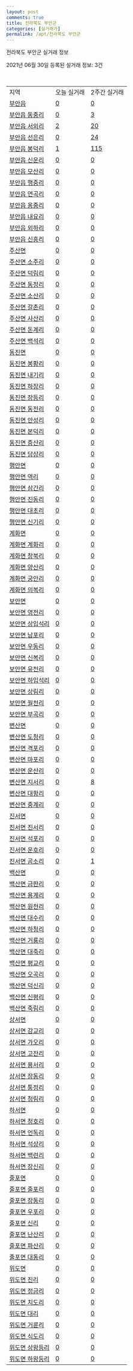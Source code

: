 ```yaml
---
layout: post
comments: true
title: 전라북도 부안군
categories: [실거래가]
permalink: /apt/전라북도 부안군
---
```


전라북도 부안군 실거래 정보

2021년 06월 30일 등록된 실거래 정보: 3건

<script type="text/javascript">
  google.charts.load('current', {'packages':['corechart']});
  google.charts.setOnLoadCallback(drawChart);

  function drawChart() {
    var data = google.visualization.arrayToDataTable([['거래일', '매매', '전월세', '전매'], ['21-02', 16, 24, 0], ['21-03', 32, 11, 1], ['21-04', 32, 7, 0], ['21-05', 20, 8, 2], ['21-06', 11, 5, 2]]);

    var options = {
      title: '최근 유형별 거래량 추이',
      legend: { position: 'bottom' }
    };

    var chart = new google.visualization.LineChart(document.getElementById('columnchart_material'));
    chart.draw(data, (options));
  }
</script>

<div id="columnchart_material" style="width: 95%; margin-left: -35px"></div>
<br>
<table class="sortable">
  <tr>
    <td>지역</td>
    <td>오늘 실거래</td>
    <td>2주간 실거래</td>
  </tr>

  
  <tr class="item">
    <td><a href="전라북도 부안군 부안읍">부안읍</a></td>
    <td><a href="전라북도 부안군 부안읍">0</a></td>
    <td><a href="전라북도 부안군 부안읍">0</a></td>
  </tr>
    

  <tr class="item">
    <td><a href="전라북도 부안군 부안읍 동중리">부안읍 동중리</a></td>
    <td><a href="전라북도 부안군 부안읍 동중리">0</a></td>
    <td><a href="전라북도 부안군 부안읍 동중리">3</a></td>
  </tr>
    

  <tr class="item">
    <td><a href="전라북도 부안군 부안읍 서외리">부안읍 서외리</a></td>
    <td><a href="전라북도 부안군 부안읍 서외리">2</a></td>
    <td><a href="전라북도 부안군 부안읍 서외리">20</a></td>
  </tr>
    

  <tr class="item">
    <td><a href="전라북도 부안군 부안읍 선은리">부안읍 선은리</a></td>
    <td><a href="전라북도 부안군 부안읍 선은리">0</a></td>
    <td><a href="전라북도 부안군 부안읍 선은리">24</a></td>
  </tr>
    

  <tr class="item">
    <td><a href="전라북도 부안군 부안읍 봉덕리">부안읍 봉덕리</a></td>
    <td><a href="전라북도 부안군 부안읍 봉덕리">1</a></td>
    <td><a href="전라북도 부안군 부안읍 봉덕리">115</a></td>
  </tr>
    

  <tr class="item">
    <td><a href="전라북도 부안군 부안읍 신운리">부안읍 신운리</a></td>
    <td><a href="전라북도 부안군 부안읍 신운리">0</a></td>
    <td><a href="전라북도 부안군 부안읍 신운리">0</a></td>
  </tr>
    

  <tr class="item">
    <td><a href="전라북도 부안군 부안읍 모산리">부안읍 모산리</a></td>
    <td><a href="전라북도 부안군 부안읍 모산리">0</a></td>
    <td><a href="전라북도 부안군 부안읍 모산리">0</a></td>
  </tr>
    

  <tr class="item">
    <td><a href="전라북도 부안군 부안읍 행중리">부안읍 행중리</a></td>
    <td><a href="전라북도 부안군 부안읍 행중리">0</a></td>
    <td><a href="전라북도 부안군 부안읍 행중리">0</a></td>
  </tr>
    

  <tr class="item">
    <td><a href="전라북도 부안군 부안읍 연곡리">부안읍 연곡리</a></td>
    <td><a href="전라북도 부안군 부안읍 연곡리">0</a></td>
    <td><a href="전라북도 부안군 부안읍 연곡리">0</a></td>
  </tr>
    

  <tr class="item">
    <td><a href="전라북도 부안군 부안읍 옹중리">부안읍 옹중리</a></td>
    <td><a href="전라북도 부안군 부안읍 옹중리">0</a></td>
    <td><a href="전라북도 부안군 부안읍 옹중리">0</a></td>
  </tr>
    

  <tr class="item">
    <td><a href="전라북도 부안군 부안읍 내요리">부안읍 내요리</a></td>
    <td><a href="전라북도 부안군 부안읍 내요리">0</a></td>
    <td><a href="전라북도 부안군 부안읍 내요리">0</a></td>
  </tr>
    

  <tr class="item">
    <td><a href="전라북도 부안군 부안읍 외하리">부안읍 외하리</a></td>
    <td><a href="전라북도 부안군 부안읍 외하리">0</a></td>
    <td><a href="전라북도 부안군 부안읍 외하리">0</a></td>
  </tr>
    

  <tr class="item">
    <td><a href="전라북도 부안군 부안읍 신흥리">부안읍 신흥리</a></td>
    <td><a href="전라북도 부안군 부안읍 신흥리">0</a></td>
    <td><a href="전라북도 부안군 부안읍 신흥리">0</a></td>
  </tr>
    

  <tr class="item">
    <td><a href="전라북도 부안군 주산면">주산면</a></td>
    <td><a href="전라북도 부안군 주산면">0</a></td>
    <td><a href="전라북도 부안군 주산면">0</a></td>
  </tr>
    

  <tr class="item">
    <td><a href="전라북도 부안군 주산면 소주리">주산면 소주리</a></td>
    <td><a href="전라북도 부안군 주산면 소주리">0</a></td>
    <td><a href="전라북도 부안군 주산면 소주리">0</a></td>
  </tr>
    

  <tr class="item">
    <td><a href="전라북도 부안군 주산면 덕림리">주산면 덕림리</a></td>
    <td><a href="전라북도 부안군 주산면 덕림리">0</a></td>
    <td><a href="전라북도 부안군 주산면 덕림리">0</a></td>
  </tr>
    

  <tr class="item">
    <td><a href="전라북도 부안군 주산면 동정리">주산면 동정리</a></td>
    <td><a href="전라북도 부안군 주산면 동정리">0</a></td>
    <td><a href="전라북도 부안군 주산면 동정리">0</a></td>
  </tr>
    

  <tr class="item">
    <td><a href="전라북도 부안군 주산면 소산리">주산면 소산리</a></td>
    <td><a href="전라북도 부안군 주산면 소산리">0</a></td>
    <td><a href="전라북도 부안군 주산면 소산리">0</a></td>
  </tr>
    

  <tr class="item">
    <td><a href="전라북도 부안군 주산면 갈촌리">주산면 갈촌리</a></td>
    <td><a href="전라북도 부안군 주산면 갈촌리">0</a></td>
    <td><a href="전라북도 부안군 주산면 갈촌리">0</a></td>
  </tr>
    

  <tr class="item">
    <td><a href="전라북도 부안군 주산면 사산리">주산면 사산리</a></td>
    <td><a href="전라북도 부안군 주산면 사산리">0</a></td>
    <td><a href="전라북도 부안군 주산면 사산리">0</a></td>
  </tr>
    

  <tr class="item">
    <td><a href="전라북도 부안군 주산면 돈계리">주산면 돈계리</a></td>
    <td><a href="전라북도 부안군 주산면 돈계리">0</a></td>
    <td><a href="전라북도 부안군 주산면 돈계리">0</a></td>
  </tr>
    

  <tr class="item">
    <td><a href="전라북도 부안군 주산면 백석리">주산면 백석리</a></td>
    <td><a href="전라북도 부안군 주산면 백석리">0</a></td>
    <td><a href="전라북도 부안군 주산면 백석리">0</a></td>
  </tr>
    

  <tr class="item">
    <td><a href="전라북도 부안군 동진면">동진면</a></td>
    <td><a href="전라북도 부안군 동진면">0</a></td>
    <td><a href="전라북도 부안군 동진면">0</a></td>
  </tr>
    

  <tr class="item">
    <td><a href="전라북도 부안군 동진면 봉황리">동진면 봉황리</a></td>
    <td><a href="전라북도 부안군 동진면 봉황리">0</a></td>
    <td><a href="전라북도 부안군 동진면 봉황리">0</a></td>
  </tr>
    

  <tr class="item">
    <td><a href="전라북도 부안군 동진면 내기리">동진면 내기리</a></td>
    <td><a href="전라북도 부안군 동진면 내기리">0</a></td>
    <td><a href="전라북도 부안군 동진면 내기리">0</a></td>
  </tr>
    

  <tr class="item">
    <td><a href="전라북도 부안군 동진면 하장리">동진면 하장리</a></td>
    <td><a href="전라북도 부안군 동진면 하장리">0</a></td>
    <td><a href="전라북도 부안군 동진면 하장리">0</a></td>
  </tr>
    

  <tr class="item">
    <td><a href="전라북도 부안군 동진면 장등리">동진면 장등리</a></td>
    <td><a href="전라북도 부안군 동진면 장등리">0</a></td>
    <td><a href="전라북도 부안군 동진면 장등리">0</a></td>
  </tr>
    

  <tr class="item">
    <td><a href="전라북도 부안군 동진면 동전리">동진면 동전리</a></td>
    <td><a href="전라북도 부안군 동진면 동전리">0</a></td>
    <td><a href="전라북도 부안군 동진면 동전리">0</a></td>
  </tr>
    

  <tr class="item">
    <td><a href="전라북도 부안군 동진면 안성리">동진면 안성리</a></td>
    <td><a href="전라북도 부안군 동진면 안성리">0</a></td>
    <td><a href="전라북도 부안군 동진면 안성리">0</a></td>
  </tr>
    

  <tr class="item">
    <td><a href="전라북도 부안군 동진면 본덕리">동진면 본덕리</a></td>
    <td><a href="전라북도 부안군 동진면 본덕리">0</a></td>
    <td><a href="전라북도 부안군 동진면 본덕리">0</a></td>
  </tr>
    

  <tr class="item">
    <td><a href="전라북도 부안군 동진면 증산리">동진면 증산리</a></td>
    <td><a href="전라북도 부안군 동진면 증산리">0</a></td>
    <td><a href="전라북도 부안군 동진면 증산리">0</a></td>
  </tr>
    

  <tr class="item">
    <td><a href="전라북도 부안군 동진면 당상리">동진면 당상리</a></td>
    <td><a href="전라북도 부안군 동진면 당상리">0</a></td>
    <td><a href="전라북도 부안군 동진면 당상리">0</a></td>
  </tr>
    

  <tr class="item">
    <td><a href="전라북도 부안군 행안면">행안면</a></td>
    <td><a href="전라북도 부안군 행안면">0</a></td>
    <td><a href="전라북도 부안군 행안면">0</a></td>
  </tr>
    

  <tr class="item">
    <td><a href="전라북도 부안군 행안면 역리">행안면 역리</a></td>
    <td><a href="전라북도 부안군 행안면 역리">0</a></td>
    <td><a href="전라북도 부안군 행안면 역리">0</a></td>
  </tr>
    

  <tr class="item">
    <td><a href="전라북도 부안군 행안면 삼간리">행안면 삼간리</a></td>
    <td><a href="전라북도 부안군 행안면 삼간리">0</a></td>
    <td><a href="전라북도 부안군 행안면 삼간리">0</a></td>
  </tr>
    

  <tr class="item">
    <td><a href="전라북도 부안군 행안면 진동리">행안면 진동리</a></td>
    <td><a href="전라북도 부안군 행안면 진동리">0</a></td>
    <td><a href="전라북도 부안군 행안면 진동리">0</a></td>
  </tr>
    

  <tr class="item">
    <td><a href="전라북도 부안군 행안면 대초리">행안면 대초리</a></td>
    <td><a href="전라북도 부안군 행안면 대초리">0</a></td>
    <td><a href="전라북도 부안군 행안면 대초리">0</a></td>
  </tr>
    

  <tr class="item">
    <td><a href="전라북도 부안군 행안면 신기리">행안면 신기리</a></td>
    <td><a href="전라북도 부안군 행안면 신기리">0</a></td>
    <td><a href="전라북도 부안군 행안면 신기리">0</a></td>
  </tr>
    

  <tr class="item">
    <td><a href="전라북도 부안군 계화면">계화면</a></td>
    <td><a href="전라북도 부안군 계화면">0</a></td>
    <td><a href="전라북도 부안군 계화면">0</a></td>
  </tr>
    

  <tr class="item">
    <td><a href="전라북도 부안군 계화면 계화리">계화면 계화리</a></td>
    <td><a href="전라북도 부안군 계화면 계화리">0</a></td>
    <td><a href="전라북도 부안군 계화면 계화리">0</a></td>
  </tr>
    

  <tr class="item">
    <td><a href="전라북도 부안군 계화면 창북리">계화면 창북리</a></td>
    <td><a href="전라북도 부안군 계화면 창북리">0</a></td>
    <td><a href="전라북도 부안군 계화면 창북리">0</a></td>
  </tr>
    

  <tr class="item">
    <td><a href="전라북도 부안군 계화면 양산리">계화면 양산리</a></td>
    <td><a href="전라북도 부안군 계화면 양산리">0</a></td>
    <td><a href="전라북도 부안군 계화면 양산리">0</a></td>
  </tr>
    

  <tr class="item">
    <td><a href="전라북도 부안군 계화면 궁안리">계화면 궁안리</a></td>
    <td><a href="전라북도 부안군 계화면 궁안리">0</a></td>
    <td><a href="전라북도 부안군 계화면 궁안리">0</a></td>
  </tr>
    

  <tr class="item">
    <td><a href="전라북도 부안군 계화면 의복리">계화면 의복리</a></td>
    <td><a href="전라북도 부안군 계화면 의복리">0</a></td>
    <td><a href="전라북도 부안군 계화면 의복리">0</a></td>
  </tr>
    

  <tr class="item">
    <td><a href="전라북도 부안군 보안면">보안면</a></td>
    <td><a href="전라북도 부안군 보안면">0</a></td>
    <td><a href="전라북도 부안군 보안면">0</a></td>
  </tr>
    

  <tr class="item">
    <td><a href="전라북도 부안군 보안면 영전리">보안면 영전리</a></td>
    <td><a href="전라북도 부안군 보안면 영전리">0</a></td>
    <td><a href="전라북도 부안군 보안면 영전리">0</a></td>
  </tr>
    

  <tr class="item">
    <td><a href="전라북도 부안군 보안면 상입석리">보안면 상입석리</a></td>
    <td><a href="전라북도 부안군 보안면 상입석리">0</a></td>
    <td><a href="전라북도 부안군 보안면 상입석리">0</a></td>
  </tr>
    

  <tr class="item">
    <td><a href="전라북도 부안군 보안면 남포리">보안면 남포리</a></td>
    <td><a href="전라북도 부안군 보안면 남포리">0</a></td>
    <td><a href="전라북도 부안군 보안면 남포리">0</a></td>
  </tr>
    

  <tr class="item">
    <td><a href="전라북도 부안군 보안면 우동리">보안면 우동리</a></td>
    <td><a href="전라북도 부안군 보안면 우동리">0</a></td>
    <td><a href="전라북도 부안군 보안면 우동리">0</a></td>
  </tr>
    

  <tr class="item">
    <td><a href="전라북도 부안군 보안면 신복리">보안면 신복리</a></td>
    <td><a href="전라북도 부안군 보안면 신복리">0</a></td>
    <td><a href="전라북도 부안군 보안면 신복리">0</a></td>
  </tr>
    

  <tr class="item">
    <td><a href="전라북도 부안군 보안면 유천리">보안면 유천리</a></td>
    <td><a href="전라북도 부안군 보안면 유천리">0</a></td>
    <td><a href="전라북도 부안군 보안면 유천리">0</a></td>
  </tr>
    

  <tr class="item">
    <td><a href="전라북도 부안군 보안면 하입석리">보안면 하입석리</a></td>
    <td><a href="전라북도 부안군 보안면 하입석리">0</a></td>
    <td><a href="전라북도 부안군 보안면 하입석리">0</a></td>
  </tr>
    

  <tr class="item">
    <td><a href="전라북도 부안군 보안면 상림리">보안면 상림리</a></td>
    <td><a href="전라북도 부안군 보안면 상림리">0</a></td>
    <td><a href="전라북도 부안군 보안면 상림리">0</a></td>
  </tr>
    

  <tr class="item">
    <td><a href="전라북도 부안군 보안면 월천리">보안면 월천리</a></td>
    <td><a href="전라북도 부안군 보안면 월천리">0</a></td>
    <td><a href="전라북도 부안군 보안면 월천리">0</a></td>
  </tr>
    

  <tr class="item">
    <td><a href="전라북도 부안군 보안면 부곡리">보안면 부곡리</a></td>
    <td><a href="전라북도 부안군 보안면 부곡리">0</a></td>
    <td><a href="전라북도 부안군 보안면 부곡리">0</a></td>
  </tr>
    

  <tr class="item">
    <td><a href="전라북도 부안군 변산면">변산면</a></td>
    <td><a href="전라북도 부안군 변산면">0</a></td>
    <td><a href="전라북도 부안군 변산면">0</a></td>
  </tr>
    

  <tr class="item">
    <td><a href="전라북도 부안군 변산면 도청리">변산면 도청리</a></td>
    <td><a href="전라북도 부안군 변산면 도청리">0</a></td>
    <td><a href="전라북도 부안군 변산면 도청리">0</a></td>
  </tr>
    

  <tr class="item">
    <td><a href="전라북도 부안군 변산면 격포리">변산면 격포리</a></td>
    <td><a href="전라북도 부안군 변산면 격포리">0</a></td>
    <td><a href="전라북도 부안군 변산면 격포리">0</a></td>
  </tr>
    

  <tr class="item">
    <td><a href="전라북도 부안군 변산면 마포리">변산면 마포리</a></td>
    <td><a href="전라북도 부안군 변산면 마포리">0</a></td>
    <td><a href="전라북도 부안군 변산면 마포리">0</a></td>
  </tr>
    

  <tr class="item">
    <td><a href="전라북도 부안군 변산면 운산리">변산면 운산리</a></td>
    <td><a href="전라북도 부안군 변산면 운산리">0</a></td>
    <td><a href="전라북도 부안군 변산면 운산리">0</a></td>
  </tr>
    

  <tr class="item">
    <td><a href="전라북도 부안군 변산면 지서리">변산면 지서리</a></td>
    <td><a href="전라북도 부안군 변산면 지서리">0</a></td>
    <td><a href="전라북도 부안군 변산면 지서리">8</a></td>
  </tr>
    

  <tr class="item">
    <td><a href="전라북도 부안군 변산면 대항리">변산면 대항리</a></td>
    <td><a href="전라북도 부안군 변산면 대항리">0</a></td>
    <td><a href="전라북도 부안군 변산면 대항리">0</a></td>
  </tr>
    

  <tr class="item">
    <td><a href="전라북도 부안군 변산면 중계리">변산면 중계리</a></td>
    <td><a href="전라북도 부안군 변산면 중계리">0</a></td>
    <td><a href="전라북도 부안군 변산면 중계리">0</a></td>
  </tr>
    

  <tr class="item">
    <td><a href="전라북도 부안군 진서면">진서면</a></td>
    <td><a href="전라북도 부안군 진서면">0</a></td>
    <td><a href="전라북도 부안군 진서면">0</a></td>
  </tr>
    

  <tr class="item">
    <td><a href="전라북도 부안군 진서면 진서리">진서면 진서리</a></td>
    <td><a href="전라북도 부안군 진서면 진서리">0</a></td>
    <td><a href="전라북도 부안군 진서면 진서리">0</a></td>
  </tr>
    

  <tr class="item">
    <td><a href="전라북도 부안군 진서면 석포리">진서면 석포리</a></td>
    <td><a href="전라북도 부안군 진서면 석포리">0</a></td>
    <td><a href="전라북도 부안군 진서면 석포리">0</a></td>
  </tr>
    

  <tr class="item">
    <td><a href="전라북도 부안군 진서면 운호리">진서면 운호리</a></td>
    <td><a href="전라북도 부안군 진서면 운호리">0</a></td>
    <td><a href="전라북도 부안군 진서면 운호리">0</a></td>
  </tr>
    

  <tr class="item">
    <td><a href="전라북도 부안군 진서면 곰소리">진서면 곰소리</a></td>
    <td><a href="전라북도 부안군 진서면 곰소리">0</a></td>
    <td><a href="전라북도 부안군 진서면 곰소리">1</a></td>
  </tr>
    

  <tr class="item">
    <td><a href="전라북도 부안군 백산면">백산면</a></td>
    <td><a href="전라북도 부안군 백산면">0</a></td>
    <td><a href="전라북도 부안군 백산면">0</a></td>
  </tr>
    

  <tr class="item">
    <td><a href="전라북도 부안군 백산면 금판리">백산면 금판리</a></td>
    <td><a href="전라북도 부안군 백산면 금판리">0</a></td>
    <td><a href="전라북도 부안군 백산면 금판리">0</a></td>
  </tr>
    

  <tr class="item">
    <td><a href="전라북도 부안군 백산면 용계리">백산면 용계리</a></td>
    <td><a href="전라북도 부안군 백산면 용계리">0</a></td>
    <td><a href="전라북도 부안군 백산면 용계리">0</a></td>
  </tr>
    

  <tr class="item">
    <td><a href="전라북도 부안군 백산면 원천리">백산면 원천리</a></td>
    <td><a href="전라북도 부안군 백산면 원천리">0</a></td>
    <td><a href="전라북도 부안군 백산면 원천리">0</a></td>
  </tr>
    

  <tr class="item">
    <td><a href="전라북도 부안군 백산면 대수리">백산면 대수리</a></td>
    <td><a href="전라북도 부안군 백산면 대수리">0</a></td>
    <td><a href="전라북도 부안군 백산면 대수리">0</a></td>
  </tr>
    

  <tr class="item">
    <td><a href="전라북도 부안군 백산면 하청리">백산면 하청리</a></td>
    <td><a href="전라북도 부안군 백산면 하청리">0</a></td>
    <td><a href="전라북도 부안군 백산면 하청리">0</a></td>
  </tr>
    

  <tr class="item">
    <td><a href="전라북도 부안군 백산면 거룡리">백산면 거룡리</a></td>
    <td><a href="전라북도 부안군 백산면 거룡리">0</a></td>
    <td><a href="전라북도 부안군 백산면 거룡리">0</a></td>
  </tr>
    

  <tr class="item">
    <td><a href="전라북도 부안군 백산면 대죽리">백산면 대죽리</a></td>
    <td><a href="전라북도 부안군 백산면 대죽리">0</a></td>
    <td><a href="전라북도 부안군 백산면 대죽리">0</a></td>
  </tr>
    

  <tr class="item">
    <td><a href="전라북도 부안군 백산면 평교리">백산면 평교리</a></td>
    <td><a href="전라북도 부안군 백산면 평교리">0</a></td>
    <td><a href="전라북도 부안군 백산면 평교리">0</a></td>
  </tr>
    

  <tr class="item">
    <td><a href="전라북도 부안군 백산면 오곡리">백산면 오곡리</a></td>
    <td><a href="전라북도 부안군 백산면 오곡리">0</a></td>
    <td><a href="전라북도 부안군 백산면 오곡리">0</a></td>
  </tr>
    

  <tr class="item">
    <td><a href="전라북도 부안군 백산면 덕신리">백산면 덕신리</a></td>
    <td><a href="전라북도 부안군 백산면 덕신리">0</a></td>
    <td><a href="전라북도 부안군 백산면 덕신리">0</a></td>
  </tr>
    

  <tr class="item">
    <td><a href="전라북도 부안군 백산면 신평리">백산면 신평리</a></td>
    <td><a href="전라북도 부안군 백산면 신평리">0</a></td>
    <td><a href="전라북도 부안군 백산면 신평리">0</a></td>
  </tr>
    

  <tr class="item">
    <td><a href="전라북도 부안군 백산면 죽림리">백산면 죽림리</a></td>
    <td><a href="전라북도 부안군 백산면 죽림리">0</a></td>
    <td><a href="전라북도 부안군 백산면 죽림리">0</a></td>
  </tr>
    

  <tr class="item">
    <td><a href="전라북도 부안군 상서면">상서면</a></td>
    <td><a href="전라북도 부안군 상서면">0</a></td>
    <td><a href="전라북도 부안군 상서면">0</a></td>
  </tr>
    

  <tr class="item">
    <td><a href="전라북도 부안군 상서면 감교리">상서면 감교리</a></td>
    <td><a href="전라북도 부안군 상서면 감교리">0</a></td>
    <td><a href="전라북도 부안군 상서면 감교리">0</a></td>
  </tr>
    

  <tr class="item">
    <td><a href="전라북도 부안군 상서면 가오리">상서면 가오리</a></td>
    <td><a href="전라북도 부안군 상서면 가오리">0</a></td>
    <td><a href="전라북도 부안군 상서면 가오리">0</a></td>
  </tr>
    

  <tr class="item">
    <td><a href="전라북도 부안군 상서면 고잔리">상서면 고잔리</a></td>
    <td><a href="전라북도 부안군 상서면 고잔리">0</a></td>
    <td><a href="전라북도 부안군 상서면 고잔리">0</a></td>
  </tr>
    

  <tr class="item">
    <td><a href="전라북도 부안군 상서면 용서리">상서면 용서리</a></td>
    <td><a href="전라북도 부안군 상서면 용서리">0</a></td>
    <td><a href="전라북도 부안군 상서면 용서리">0</a></td>
  </tr>
    

  <tr class="item">
    <td><a href="전라북도 부안군 상서면 장동리">상서면 장동리</a></td>
    <td><a href="전라북도 부안군 상서면 장동리">0</a></td>
    <td><a href="전라북도 부안군 상서면 장동리">0</a></td>
  </tr>
    

  <tr class="item">
    <td><a href="전라북도 부안군 상서면 통정리">상서면 통정리</a></td>
    <td><a href="전라북도 부안군 상서면 통정리">0</a></td>
    <td><a href="전라북도 부안군 상서면 통정리">0</a></td>
  </tr>
    

  <tr class="item">
    <td><a href="전라북도 부안군 상서면 청림리">상서면 청림리</a></td>
    <td><a href="전라북도 부안군 상서면 청림리">0</a></td>
    <td><a href="전라북도 부안군 상서면 청림리">0</a></td>
  </tr>
    

  <tr class="item">
    <td><a href="전라북도 부안군 하서면">하서면</a></td>
    <td><a href="전라북도 부안군 하서면">0</a></td>
    <td><a href="전라북도 부안군 하서면">0</a></td>
  </tr>
    

  <tr class="item">
    <td><a href="전라북도 부안군 하서면 청호리">하서면 청호리</a></td>
    <td><a href="전라북도 부안군 하서면 청호리">0</a></td>
    <td><a href="전라북도 부안군 하서면 청호리">0</a></td>
  </tr>
    

  <tr class="item">
    <td><a href="전라북도 부안군 하서면 언독리">하서면 언독리</a></td>
    <td><a href="전라북도 부안군 하서면 언독리">0</a></td>
    <td><a href="전라북도 부안군 하서면 언독리">0</a></td>
  </tr>
    

  <tr class="item">
    <td><a href="전라북도 부안군 하서면 석상리">하서면 석상리</a></td>
    <td><a href="전라북도 부안군 하서면 석상리">0</a></td>
    <td><a href="전라북도 부안군 하서면 석상리">0</a></td>
  </tr>
    

  <tr class="item">
    <td><a href="전라북도 부안군 하서면 백련리">하서면 백련리</a></td>
    <td><a href="전라북도 부안군 하서면 백련리">0</a></td>
    <td><a href="전라북도 부안군 하서면 백련리">0</a></td>
  </tr>
    

  <tr class="item">
    <td><a href="전라북도 부안군 하서면 장신리">하서면 장신리</a></td>
    <td><a href="전라북도 부안군 하서면 장신리">0</a></td>
    <td><a href="전라북도 부안군 하서면 장신리">0</a></td>
  </tr>
    

  <tr class="item">
    <td><a href="전라북도 부안군 줄포면">줄포면</a></td>
    <td><a href="전라북도 부안군 줄포면">0</a></td>
    <td><a href="전라북도 부안군 줄포면">0</a></td>
  </tr>
    

  <tr class="item">
    <td><a href="전라북도 부안군 줄포면 줄포리">줄포면 줄포리</a></td>
    <td><a href="전라북도 부안군 줄포면 줄포리">0</a></td>
    <td><a href="전라북도 부안군 줄포면 줄포리">0</a></td>
  </tr>
    

  <tr class="item">
    <td><a href="전라북도 부안군 줄포면 장동리">줄포면 장동리</a></td>
    <td><a href="전라북도 부안군 줄포면 장동리">0</a></td>
    <td><a href="전라북도 부안군 줄포면 장동리">0</a></td>
  </tr>
    

  <tr class="item">
    <td><a href="전라북도 부안군 줄포면 우포리">줄포면 우포리</a></td>
    <td><a href="전라북도 부안군 줄포면 우포리">0</a></td>
    <td><a href="전라북도 부안군 줄포면 우포리">0</a></td>
  </tr>
    

  <tr class="item">
    <td><a href="전라북도 부안군 줄포면 신리">줄포면 신리</a></td>
    <td><a href="전라북도 부안군 줄포면 신리">0</a></td>
    <td><a href="전라북도 부안군 줄포면 신리">0</a></td>
  </tr>
    

  <tr class="item">
    <td><a href="전라북도 부안군 줄포면 난산리">줄포면 난산리</a></td>
    <td><a href="전라북도 부안군 줄포면 난산리">0</a></td>
    <td><a href="전라북도 부안군 줄포면 난산리">0</a></td>
  </tr>
    

  <tr class="item">
    <td><a href="전라북도 부안군 줄포면 파산리">줄포면 파산리</a></td>
    <td><a href="전라북도 부안군 줄포면 파산리">0</a></td>
    <td><a href="전라북도 부안군 줄포면 파산리">0</a></td>
  </tr>
    

  <tr class="item">
    <td><a href="전라북도 부안군 줄포면 대동리">줄포면 대동리</a></td>
    <td><a href="전라북도 부안군 줄포면 대동리">0</a></td>
    <td><a href="전라북도 부안군 줄포면 대동리">0</a></td>
  </tr>
    

  <tr class="item">
    <td><a href="전라북도 부안군 위도면">위도면</a></td>
    <td><a href="전라북도 부안군 위도면">0</a></td>
    <td><a href="전라북도 부안군 위도면">0</a></td>
  </tr>
    

  <tr class="item">
    <td><a href="전라북도 부안군 위도면 진리">위도면 진리</a></td>
    <td><a href="전라북도 부안군 위도면 진리">0</a></td>
    <td><a href="전라북도 부안군 위도면 진리">0</a></td>
  </tr>
    

  <tr class="item">
    <td><a href="전라북도 부안군 위도면 정금리">위도면 정금리</a></td>
    <td><a href="전라북도 부안군 위도면 정금리">0</a></td>
    <td><a href="전라북도 부안군 위도면 정금리">0</a></td>
  </tr>
    

  <tr class="item">
    <td><a href="전라북도 부안군 위도면 치도리">위도면 치도리</a></td>
    <td><a href="전라북도 부안군 위도면 치도리">0</a></td>
    <td><a href="전라북도 부안군 위도면 치도리">0</a></td>
  </tr>
    

  <tr class="item">
    <td><a href="전라북도 부안군 위도면 대리">위도면 대리</a></td>
    <td><a href="전라북도 부안군 위도면 대리">0</a></td>
    <td><a href="전라북도 부안군 위도면 대리">0</a></td>
  </tr>
    

  <tr class="item">
    <td><a href="전라북도 부안군 위도면 거륜리">위도면 거륜리</a></td>
    <td><a href="전라북도 부안군 위도면 거륜리">0</a></td>
    <td><a href="전라북도 부안군 위도면 거륜리">0</a></td>
  </tr>
    

  <tr class="item">
    <td><a href="전라북도 부안군 위도면 식도리">위도면 식도리</a></td>
    <td><a href="전라북도 부안군 위도면 식도리">0</a></td>
    <td><a href="전라북도 부안군 위도면 식도리">0</a></td>
  </tr>
    

  <tr class="item">
    <td><a href="전라북도 부안군 위도면 상왕등리">위도면 상왕등리</a></td>
    <td><a href="전라북도 부안군 위도면 상왕등리">0</a></td>
    <td><a href="전라북도 부안군 위도면 상왕등리">0</a></td>
  </tr>
    

  <tr class="item">
    <td><a href="전라북도 부안군 위도면 하왕등리">위도면 하왕등리</a></td>
    <td><a href="전라북도 부안군 위도면 하왕등리">0</a></td>
    <td><a href="전라북도 부안군 위도면 하왕등리">0</a></td>
  </tr>
    


</table>


    